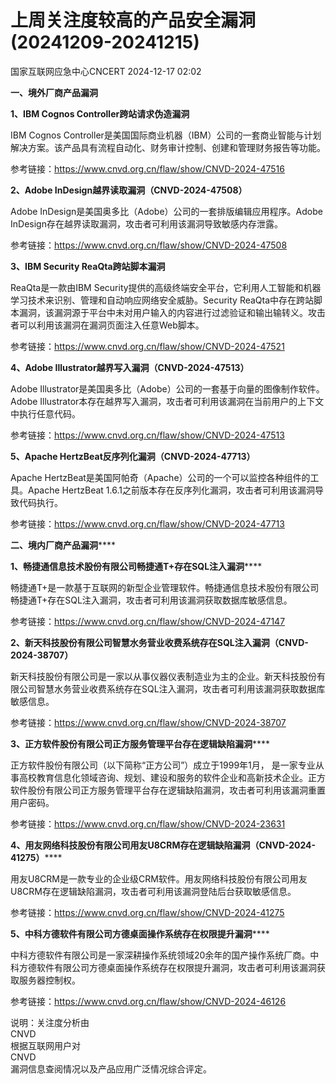 #  上周关注度较高的产品安全漏洞(20241209-20241215)   
 国家互联网应急中心CNCERT   2024-12-17 02:02  
  
**一、境外厂商产品漏洞**  
  
**1、IBM Cognos Controller跨站请求伪造漏洞**  
  
IBM Cognos Controller是美国国际商业机器（IBM）公司的一套商业智能与计划解决方案。该产品具有流程自动化、财务审计控制、创建和管理财务报告等功能。  
  
参考链接：https://www.cnvd.org.cn/flaw/show/CNVD-2024-47516  
  
**2、Adobe InDesign越界读取漏洞（CNVD-2024-47508）**  
  
Adobe InDesign是美国奥多比（Adobe）公司的一套排版编辑应用程序。Adobe InDesign存在越界读取漏洞，攻击者可利用该漏洞导致敏感内存泄露。  
  
参考链接：https://www.cnvd.org.cn/flaw/show/CNVD-2024-47508  
  
**3、IBM Security ReaQta跨站脚本漏洞**  
  
ReaQta是一款由IBM Security提供的高级终端安全平台，它利用人工智能和机器学习技术来识别、管理和自动响应网络安全威胁。Security ReaQta中存在跨站脚本漏洞，该漏洞源于平台中未对用户输入的内容进行过滤验证和输出输转义。攻击者可以利用该漏洞在漏洞页面注入任意Web脚本。  
  
参考链接：https://www.cnvd.org.cn/flaw/show/CNVD-2024-47521  
  
**4、Adobe Illustrator越界写入漏洞（CNVD-2024-47513）**  
  
Adobe Illustrator是美国奥多比（Adobe）公司的一套基于向量的图像制作软件。Adobe Illustrator本存在越界写入漏洞，攻击者可利用该漏洞在当前用户的上下文中执行任意代码。  
  
参考链接：https://www.cnvd.org.cn/flaw/show/CNVD-2024-47513  
  
**5、Apache HertzBeat反序列化漏洞（CNVD-2024-47713）**  
  
Apache HertzBeat是美国阿帕奇（Apache）公司的一个可以监控各种组件的工具。Apache HertzBeat 1.6.1之前版本存在反序列化漏洞，攻击者可利用该漏洞导致代码执行。  
  
参考链接：https://www.cnvd.org.cn/flaw/show/CNVD-2024-47713  
  
**二、境内厂商产品漏洞******  
  
**1、畅捷通信息技术股份有限公司畅捷通T+存在SQL注入漏洞******  
  
畅捷通T+是一款基于互联网的新型企业管理软件。畅捷通信息技术股份有限公司畅捷通T+存在SQL注入漏洞，攻击者可利用该漏洞获取数据库敏感信息。  
  
参考链接：https://www.cnvd.org.cn/flaw/show/CNVD-2024-47147  
  
**2、新天科技股份有限公司智慧水务营业收费系统存在SQL注入漏洞（CNVD-2024-38707）**  
  
新天科技股份有限公司是一家以从事仪器仪表制造业为主的企业。新天科技股份有限公司智慧水务营业收费系统存在SQL注入漏洞，攻击者可利用该漏洞获取数据库敏感信息。  
  
参考链接：https://www.cnvd.org.cn/flaw/show/CNVD-2024-38707  
  
**3、正方软件股份有限公司正方服务管理平台存在逻辑缺陷漏洞******  
  
正方软件股份有限公司（以下简称“正方公司”）成立于1999年1月， 是一家专业从事高校教育信息化领域咨询、规划、建设和服务的软件企业和高新技术企业。正方软件股份有限公司正方服务管理平台存在逻辑缺陷漏洞，攻击者可利用该漏洞重置用户密码。  
  
参考链接：https://www.cnvd.org.cn/flaw/show/CNVD-2024-23631  
  
**4、用友网络科技股份有限公司用友U8CRM存在逻辑缺陷漏洞（CNVD-2024-41275）******  
  
用友U8CRM是一款专业的企业级CRM软件。用友网络科技股份有限公司用友U8CRM存在逻辑缺陷漏洞，攻击者可利用该漏洞登陆后台获取敏感信息。  
  
参考链接：https://www.cnvd.org.cn/flaw/show/CNVD-2024-41275  
  
**5、中科方德软件有限公司方德桌面操作系统存在权限提升漏洞******  
  
中科方德软件有限公司是一家深耕操作系统领域20余年的国产操作系统厂商。中科方德软件有限公司方德桌面操作系统存在权限提升漏洞，攻击者可利用该漏洞获取服务器控制权。  
  
参考链接：https://www.cnvd.org.cn/flaw/show/CNVD-2024-46126  
  
  
说明：关注度分析由  
CNVD  
根据互联网用户对  
CNVD  
漏洞信息查阅情况以及产品应用广泛情况综合评定。  
  
  
